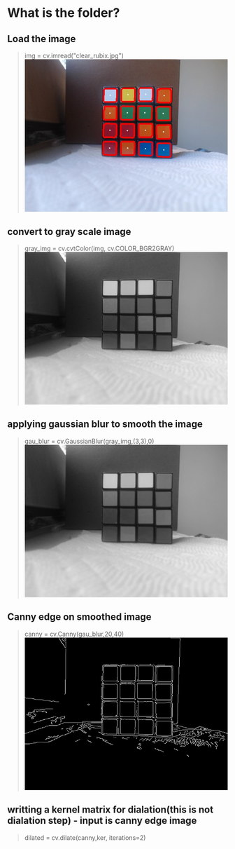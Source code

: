 # What is the folder?
## Load the image
> img = cv.imread("clear_rubix.jpg")
![Rubix Cube ](rubix_center.jpg)
## convert to gray scale image
> gray_img = cv.cvtColor(img, cv.COLOR_BGR2GRAY)
![Rubix Cube ](rubix_grey.jpg)
## applying gaussian blur to smooth the image
> gau_blur = cv.GaussianBlur(gray_img,(3,3),0)
![Rubix Cube ](rubix_gau_blur.jpg)
## Canny edge on smoothed image
> canny = cv.Canny(gau_blur,20,40)
![Rubix Cube ](rubix_canny.jpg)
## writting a kernel matrix for dialation(this is not dialation step) - input is canny edge image
> dilated = cv.dilate(canny,ker, iterations=2)

